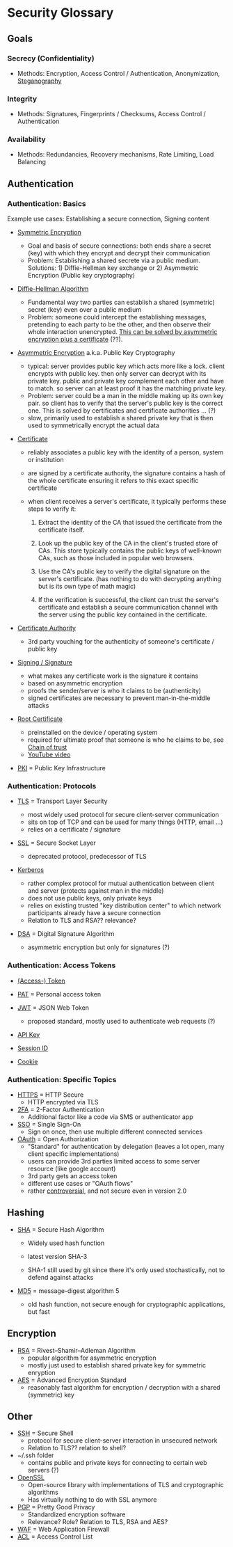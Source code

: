 # Security Glossary

## Goals

### Secrecy (Confidentiality)

* Methods: Encryption, Access Control / Authentication, Anonymization, [Steganography](https://en.wikipedia.org/wiki/Steganography)

### Integrity

* Methods: Signatures, Fingerprints / Checksums, Access Control / Authentication

### Availability

* Methods: Redundancies, Recovery mechanisms, Rate Limiting, Load Balancing

## Authentication

### Authentication: Basics

Example use cases: Establishing a secure connection, Signing content

* [Symmetric Encryption](https://en.wikipedia.org/wiki/Symmetric-key_algorithm)

    * Goal and basis of secure connections: both ends share a secret (key) with which they encrypt and decrypt their communication
    * Problem: Establishing a shared secrete via a public medium. Solutions: 1) Diffie-Hellman key exchange or 2) Asymmetric Encryption (Public key cryptography)

* [Diffie-Hellman Algorithm](https://en.wikipedia.org/wiki/Diffie–Hellman_key_exchange)

    * Fundamental way two parties can establish a shared (symmetric) secret (key) even over a public medium
    * Problem: someone could intercept the establishing messages, pretending to each party to be the other, and then observe their whole interaction unencrypted. [This can be solved by asymmetric encryption plus a certificate](https://www.youtube.com/watch?v=vsXMMT2CqqE) (??).

* [Asymmetric Encryption](https://en.wikipedia.org/wiki/Public-key_cryptography) a.k.a. Public Key Cryptography

    * typical: server provides public key which acts more like a lock. client encrypts with public key. then only server can decrypt with its private key. public and private key complement each other and have to match. so server can at least proof it has the matching private key.
    * Problem: server could be a man in the middle making up its own key pair. so client has to verify that the server's public key is the correct one. This is solved by certificates and certificate authorities ... (?)
    * slow, primarily used to establish a shared private key that is then used to symmetrically encrypt the actual data

* [Certificate](https://en.wikipedia.org/wiki/Public_key_certificate)

    * reliably associates a public key with the identity of a person, system or institution

    * are signed by a certificate authority, the signature contains a hash of the whole certificate ensuring it refers to this exact specific certificate

    * when client receives a server's certificate, it typically performs these steps to verify it:

        1.	Extract the identity of the CA that issued the certificate from the certificate itself.

        2.	Look up the public key of the CA in the client's trusted store of CAs. This store typically contains the public keys of well-known CAs, such as those included in popular web browsers.
        3.	Use the CA's public key to verify the digital signature on the server's certificate. (has nothing to do with decrypting anything but is its own type of math magic)
        4.	If the verification is successful, the client can trust the server's certificate and establish a secure communication channel with the server using the public key contained in the certificate.

* [Certificate Authority](https://en.wikipedia.org/wiki/Certificate_authority)

    * 3rd party vouching for the authenticity of someone's certificate / public key

* [Signing / Signature](https://en.wikipedia.org/wiki/Digital_signature)

    * what makes any certificate work is the signature it contains
    * based on asymmetric encryption
    * proofs the sender/server is who it claims to be (authenticity)
    * signed certificates are necessary to prevent man-in-the-middle attacks

* [Root Certificate](https://en.wikipedia.org/wiki/Root_certificate)

    * preinstalled on the device / operating system
    * required for ultimate proof that someone is who he claims to be, see [Chain of trust](https://en.wikipedia.org/wiki/Chain_of_trust)
    * [YouTube video](https://www.youtube.com/watch?v=E_wX40fQwEA)

* [PKI](https://en.wikipedia.org/wiki/Public_key_infrastructure) = Public Key Infrastructure

### Authentication: Protocols

* [TLS](https://en.wikipedia.org/wiki/Transport_Layer_Security) = Transport Layer Security
    * most widely used protocol for secure client-server communication
    * sits on top of TCP and can be used for many things (HTTP, email ...)
    * relies on a certificate / signature
    
* [SSL](https://en.wikipedia.org/wiki/Transport_Layer_Security#SSL_1.0,_2.0,_and_3.0) = Secure Socket Layer

    * deprecated protocol, predecessor of TLS

* [Kerberos](https://en.wikipedia.org/wiki/Kerberos_(protocol))

    * rather complex protocol for mutual authentication between client and server (protects against man in the middle)
    * does not use public keys, only private keys
    * relies on existing trusted "key distribution center" to which network participants already have a secure connection
    * Relation to TLS and RSA?? relevance?

* [DSA](https://en.wikipedia.org/wiki/Digital_Signature_Algorithm) = Digital Signature Algorithm

    * asymmetric encryption but only for signatures (?)

### Authentication: Access Tokens

* [(Access-) Token](https://en.wikipedia.org/wiki/Access_token)

* [PAT](https://en.wikipedia.org/wiki/Personal_access_token) = Personal access token

* [JWT](https://en.wikipedia.org/wiki/JSON_Web_Token) = JSON Web Token
  * proposed standard, mostly used to authenticate web requests (?)
* [API Key](https://en.wikipedia.org/wiki/API_key)
* [Session ID](https://en.wikipedia.org/wiki/Session_ID)
* [Cookie](https://en.wikipedia.org/wiki/HTTP_cookie)

### Authentication: Specific Topics

* [HTTPS](https://en.wikipedia.org/wiki/HTTPS) = HTTP Secure
    * HTTP encrypted via TLS
* [2FA](https://en.wikipedia.org/wiki/Multi-factor_authentication) = 2-Factor Authentication
    * Additional factor like a code via SMS or authenticator app
* [SSO](https://en.wikipedia.org/wiki/Single_sign-on) = Single Sign-On
    * Sign on once, then use multiple different connected services
* [OAuth](https://en.wikipedia.org/wiki/OAuth) = Open Authorization
    * "Standard" for authentication by delegation (leaves a lot open, many client specific implementations)
    * users can provide 3rd parties limited access to some server resource (like google account)
    * 3rd party gets an access token
    * different use cases or "OAuth flows"
    * rather [controversial](https://en.wikipedia.org/wiki/OAuth#Controversy), and not secure even in version 2.0

## Hashing

* [SHA](https://en.wikipedia.org/wiki/Secure_Hash_Algorithms) = Secure Hash Algorithm

    * Widely used hash function

    * latest version SHA-3

    * SHA-1 still used by git since there it's only used stochastically, not to defend against attacks

* [MD5](https://en.wikipedia.org/wiki/MD5) = message-digest algorithm 5

    * old hash function, not secure enough for cryptographic applications, but fast

## Encryption

* [RSA](https://en.wikipedia.org/wiki/RSA_(cryptosystem)) = Rivest–Shamir–Adleman Algorithm
    * popular algorithm for asymmetric encryption
    * mostly just used to establish shared private key for symmetric enryption
* [AES](https://en.wikipedia.org/wiki/Advanced_Encryption_Standard) = Advanced Encryption Standard
    * reasonably fast algorithm for encryption / decryption with a shared (symmetric) key

## Other

* [SSH](https://en.wikipedia.org/wiki/Secure_Shell) = Secure Shell
    * protocol for secure client-server interaction in unsecured network
    * Relation to TLS?? relation to shell?
* ~/.ssh folder
    * contains public and private keys for connecting to certain web servers (?)
* [OpenSSL](https://en.wikipedia.org/wiki/OpenSSL)
    * Open-source library with implementations of TLS and cryptographic algorithms
    * Has virtually nothing to do with SSL anymore
* [PGP](https://en.wikipedia.org/wiki/Pretty_Good_Privacy) = Pretty Good Privacy
    * Standardized encryption software
    * Relevance? Role? Relation to TLS, RSA and AES?
* [WAF](https://en.wikipedia.org/wiki/Web_application_firewall) = Web Application Firewall
* [ACL](https://en.wikipedia.org/wiki/Access-control_list) = Access Control List